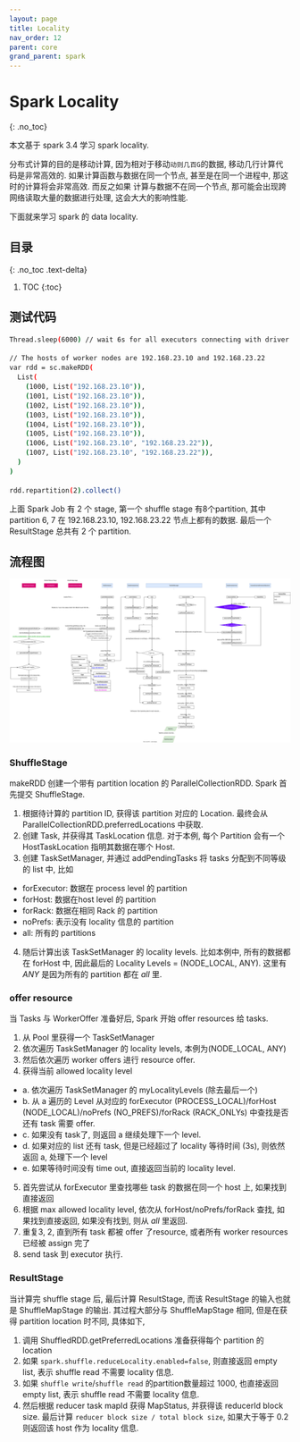 ```yaml
---
layout: page
title: Locality
nav_order: 12
parent: core 
grand_parent: spark
---
```


# Spark Locality
{: .no_toc}

本文基于 spark 3.4 学习 spark locality.

分布式计算的目的是移动计算, 因为相对于移动`动则几百G`的数据, 移动几行计算代码是非常高效的.
如果计算函数与数据在同一个节点, 甚至是在同一个进程中, 那这时的计算将会非常高效. 而反之如果
计算与数据不在同一个节点, 那可能会出现跨网络读取大量的数据进行处理, 这会大大的影响性能.

下面就来学习 spark 的 data locality.

## 目录
{: .no_toc .text-delta}

1. TOC
{:toc}

## 测试代码

``` bash
Thread.sleep(6000) // wait 6s for all executors connecting with driver

// The hosts of worker nodes are 192.168.23.10 and 192.168.23.22
var rdd = sc.makeRDD(
  List(
    (1000, List("192.168.23.10")),
    (1001, List("192.168.23.10")),
    (1002, List("192.168.23.10")),
    (1003, List("192.168.23.10")),
    (1004, List("192.168.23.10")),
    (1005, List("192.168.23.10")),
    (1006, List("192.168.23.10", "192.168.23.22")),
    (1007, List("192.168.23.10", "192.168.23.22")),
  )
)

rdd.repartition(2).collect()
```

上面 Spark Job 有 2 个 stage, 第一个 shuffle stage 有8个partition, 其中 partition 6, 7 在 192.168.23.10, 192.168.23.22 节点上都有的数据.
最后一个 ResultStage 总共有 2 个 partition.

## 流程图

![](/docs/spark/core/locality/locality.drawio.svg)


### ShuffleStage

makeRDD 创建一个带有 partition location 的 ParallelCollectionRDD. Spark 首先提交 ShuffleStage.

1. 根据待计算的 partition ID, 获得该 partition 对应的 Location. 最终会从 ParallelCollectionRDD.preferredLocations 中获取.
2. 创建 Task, 并获得其 TaskLocation 信息. 对于本例, 每个 Partition 会有一个 HostTaskLocation 指明其数据在哪个 Host.
3. 创建 TaskSetManager, 并通过 addPendingTasks 将 tasks 分配到不同等级的 list 中, 比如
  - forExecutor: 数据在 process level 的 partition
  - forHost: 数据在host level 的 partition
  - forRack: 数据在相同 Rack 的 partition
  - noPrefs: 表示没有 locality 信息的 partition
  - all: 所有的 partitions
4. 随后计算出该 TaskSetManager 的 locality levels. 比如本例中, 所有的数据都在 forHost 中, 因此最后的 Locality Levels = (NODE_LOCAL, ANY). 这里有 *ANY* 是因为所有的 partition 都在 *all* 里.

### offer resource

当 Tasks 与 WorkerOffer 准备好后, Spark 开始 offer resources 给 tasks.

1. 从 Pool 里获得一个 TaskSetManager
2. 依次遍历 TaskSetManager 的 locality levels, 本例为(NODE_LOCAL, ANY)
3. 然后依次遍历 worker offers 进行 resource offer.
4. 获得当前 allowed locality level
  - a. 依次遍历 TaskSetManager 的 myLocalityLevels (除去最后一个)
  - b. 从 a 遍历的 Level 从对应的 forExecutor (PROCESS_LOCAL)/forHost (NODE_LOCAL)/noPrefs (NO_PREFS)/forRack (RACK_ONLYs) 中查找是否还有 task 需要 offer.
  - c. 如果没有 task了, 则返回 a 继续处理下一个 level.
  - d. 如果对应的 list 还有 task, 但是已经超过了 locality 等待时间 (3s), 则依然返回 a, 处理下一个 level
  - e. 如果等待时间没有 time out, 直接返回当前的 locality level.
5. 首先尝试从 forExecutor 里查找哪些 task 的数据在同一个 host 上, 如果找到直接返回 
6. 根据 max allowed locality level, 依次从 forHost/noPrefs/forRack 查找, 如果找到直接返回, 如果没有找到, 则从 *all* 里返回.
7. 重复3, 2, 直到所有 task 都被 offer 了resource, 或者所有 worker resources 已经被 assign 完了
8. send task 到 executor 执行.

### ResultStage

当计算完 shuffle stage 后, 最后计算 ResultStage, 而该 ResultStage 的输入也就是 ShuffleMapStage 的输出. 其过程大部分与 ShuffleMapStage 相同, 但是在获得 partition location 时不同, 具体如下,

1. 调用 ShuffledRDD.getPreferredLocations 准备获得每个 partition 的 location
2. 如果 `spark.shuffle.reduceLocality.enabled=false`, 则直接返回 empty list, 表示 shuffle read 不需要 locality 信息.
3. 如果 `shuffle write`/`shuffle read` 的partition数量超过 1000, 也直接返回 empty list, 表示 shuffle read 不需要 locality 信息.
4. 然后根据 reducer task mapId 获得 MapStatus, 并获得该 reducerId block size. 最后计算 `reducer block size / total block size`, 如果大于等于 0.2 则返回该 host 作为 locality 信息.

